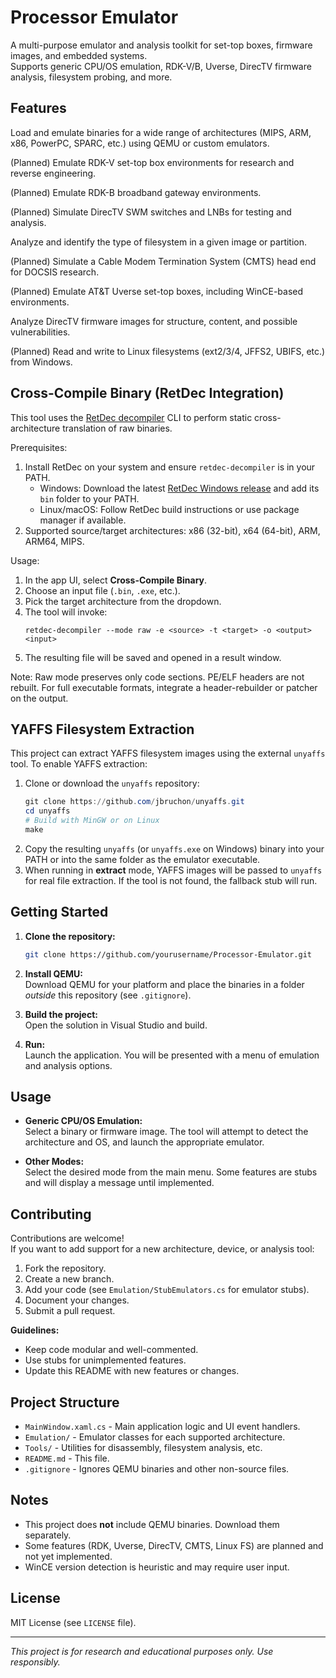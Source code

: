 # Processor Emulator

A multi-purpose emulator and analysis toolkit for set-top boxes, firmware images, and embedded systems.  
Supports generic CPU/OS emulation, RDK-V/B, Uverse, DirecTV firmware analysis, filesystem probing, and more.

## Features

  Load and emulate binaries for a wide range of architectures (MIPS, ARM, x86, PowerPC, SPARC, etc.) using QEMU or custom emulators.

  (Planned) Emulate RDK-V set-top box environments for research and reverse engineering.

  (Planned) Emulate RDK-B broadband gateway environments.

  (Planned) Simulate DirecTV SWM switches and LNBs for testing and analysis.

  Analyze and identify the type of filesystem in a given image or partition.

  (Planned) Simulate a Cable Modem Termination System (CMTS) head end for DOCSIS research.

  (Planned) Emulate AT&T Uverse set-top boxes, including WinCE-based environments.

  Analyze DirecTV firmware images for structure, content, and possible vulnerabilities.

  (Planned) Read and write to Linux filesystems (ext2/3/4, JFFS2, UBIFS, etc.) from Windows.


## Cross-Compile Binary (RetDec Integration)

This tool uses the [RetDec decompiler](https://github.com/avast/retdec) CLI to perform static cross-architecture translation of raw binaries.

Prerequisites:
1. Install RetDec on your system and ensure `retdec-decompiler` is in your PATH.
   - Windows: Download the latest [RetDec Windows release](https://github.com/avast/retdec/releases) and add its `bin` folder to your PATH.
   - Linux/macOS: Follow RetDec build instructions or use package manager if available.
2. Supported source/target architectures: x86 (32-bit), x64 (64-bit), ARM, ARM64, MIPS.

Usage:
1. In the app UI, select **Cross-Compile Binary**.
2. Choose an input file (`.bin`, `.exe`, etc.).
3. Pick the target architecture from the dropdown.
4. The tool will invoke:
   ```
   retdec-decompiler --mode raw -e <source> -t <target> -o <output> <input>
   ```
5. The resulting file will be saved and opened in a result window.

Note: Raw mode preserves only code sections. PE/ELF headers are not rebuilt. For full executable formats, integrate a header-rebuilder or patcher on the output.

## YAFFS Filesystem Extraction

This project can extract YAFFS filesystem images using the external `unyaffs` tool. To enable YAFFS extraction:

1. Clone or download the `unyaffs` repository:
   ```powershell
   git clone https://github.com/jbruchon/unyaffs.git
   cd unyaffs
   # Build with MinGW or on Linux
   make
   ```
2. Copy the resulting `unyaffs` (or `unyaffs.exe` on Windows) binary into your PATH or into the same folder as the emulator executable.
3. When running in **extract** mode, YAFFS images will be passed to `unyaffs` for real file extraction. If the tool is not found, the fallback stub will run.

## Getting Started

1. **Clone the repository:**
   ```sh
   git clone https://github.com/yourusername/Processor-Emulator.git
   ```

2. **Install QEMU:**  
   Download QEMU for your platform and place the binaries in a folder *outside* this repository (see `.gitignore`).

3. **Build the project:**  
   Open the solution in Visual Studio and build.

4. **Run:**  
   Launch the application. You will be presented with a menu of emulation and analysis options.

## Usage

- **Generic CPU/OS Emulation:**  
  Select a binary or firmware image. The tool will attempt to detect the architecture and OS, and launch the appropriate emulator.

- **Other Modes:**  
  Select the desired mode from the main menu. Some features are stubs and will display a message until implemented.

## Contributing

Contributions are welcome!  
If you want to add support for a new architecture, device, or analysis tool:

1. Fork the repository.
2. Create a new branch.
3. Add your code (see `Emulation/StubEmulators.cs` for emulator stubs).
4. Document your changes.
5. Submit a pull request.

**Guidelines:**
- Keep code modular and well-commented.
- Use stubs for unimplemented features.
- Update this README with new features or changes.

## Project Structure

- `MainWindow.xaml.cs` - Main application logic and UI event handlers.
- `Emulation/` - Emulator classes for each supported architecture.
- `Tools/` - Utilities for disassembly, filesystem analysis, etc.
- `README.md` - This file.
- `.gitignore` - Ignores QEMU binaries and other non-source files.

## Notes

- This project does **not** include QEMU binaries. Download them separately.
- Some features (RDK, Uverse, DirecTV, CMTS, Linux FS) are planned and not yet implemented.
- WinCE version detection is heuristic and may require user input.

## License

MIT License (see `LICENSE` file).

---

*This project is for research and educational purposes only. Use responsibly.*
